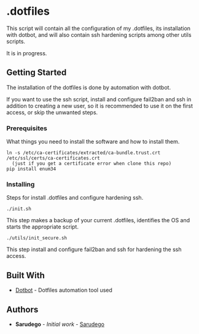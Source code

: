 # .dotfiles

This script will contain all the configuration of my .dotfiles, its installation with dotbot, and will also contain ssh hardening scripts among other utils scripts.

It is in progress.

## Getting Started

The installation of the dotfiles is done by automation with dotbot.

If you want to use the ssh script, install and configure fail2ban and ssh in addition to creating a new user, so it is recommended to use it on the first access, or skip the unwanted steps.

### Prerequisites

What things you need to install the software and how to install them.


```
ln -s /etc/ca-certificates/extracted/ca-bundle.trust.crt /etc/ssl/certs/ca-certificates.crt
  (just if you get a certificate error when clone this repo)
pip install enum34
```

### Installing

Steps for install .dotfiles and configure hardening ssh.

```
./init.sh
```

This step makes a backup of your current .dotfiles, identifies the OS and starts the appropriate script.


```
./utils/init_secure.sh
```

This step install and configure fail2ban and ssh for hardening the ssh access.


## Built With

* [Dotbot](https://github.com/anishathalye/dotbot) - Dotfiles automation tool used


## Authors

* **Sarudego** - *Initial work* - [Sarudego](https://github.com/sarudego)


